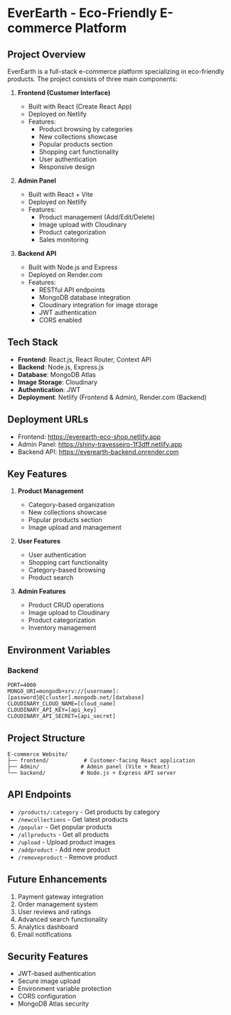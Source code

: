 # EverEarth - Eco-Friendly E-commerce Platform

## Project Overview
EverEarth is a full-stack e-commerce platform specializing in eco-friendly products. The project consists of three main components:

1. **Frontend (Customer Interface)**
   - Built with React (Create React App)
   - Deployed on Netlify
   - Features:
     - Product browsing by categories
     - New collections showcase
     - Popular products section
     - Shopping cart functionality
     - User authentication
     - Responsive design

2. **Admin Panel**
   - Built with React + Vite
   - Deployed on Netlify
   - Features:
     - Product management (Add/Edit/Delete)
     - Image upload with Cloudinary
     - Product categorization
     - Sales monitoring

3. **Backend API**
   - Built with Node.js and Express
   - Deployed on Render.com
   - Features:
     - RESTful API endpoints
     - MongoDB database integration
     - Cloudinary integration for image storage
     - JWT authentication
     - CORS enabled

## Tech Stack
- **Frontend**: React.js, React Router, Context API
- **Backend**: Node.js, Express.js
- **Database**: MongoDB Atlas
- **Image Storage**: Cloudinary
- **Authentication**: JWT
- **Deployment**: Netlify (Frontend & Admin), Render.com (Backend)

## Deployment URLs
- Frontend: https://everearth-eco-shop.netlify.app
- Admin Panel: https://shiny-travesseiro-1f3dff.netlify.app
- Backend API: https://everearth-backend.onrender.com

## Key Features
1. **Product Management**
   - Category-based organization
   - New collections showcase
   - Popular products section
   - Image upload and management

2. **User Features**
   - User authentication
   - Shopping cart functionality
   - Category-based browsing
   - Product search

3. **Admin Features**
   - Product CRUD operations
   - Image upload to Cloudinary
   - Product categorization
   - Inventory management

## Environment Variables
### Backend
```
PORT=4000
MONGO_URI=mongodb+srv://[username]:[password]@[cluster].mongodb.net/[database]
CLOUDINARY_CLOUD_NAME=[cloud_name]
CLOUDINARY_API_KEY=[api_key]
CLOUDINARY_API_SECRET=[api_secret]
```

## Project Structure
```
E-commerce Website/
├── frontend/           # Customer-facing React application
├── Admin/             # Admin panel (Vite + React)
└── backend/           # Node.js + Express API server
```

## API Endpoints
- `/products/:category` - Get products by category
- `/newcollections` - Get latest products
- `/popular` - Get popular products
- `/allproducts` - Get all products
- `/upload` - Upload product images
- `/addproduct` - Add new product
- `/removeproduct` - Remove product

## Future Enhancements
1. Payment gateway integration
2. Order management system
3. User reviews and ratings
4. Advanced search functionality
5. Analytics dashboard
6. Email notifications

## Security Features
- JWT-based authentication
- Secure image upload
- Environment variable protection
- CORS configuration
- MongoDB Atlas security
